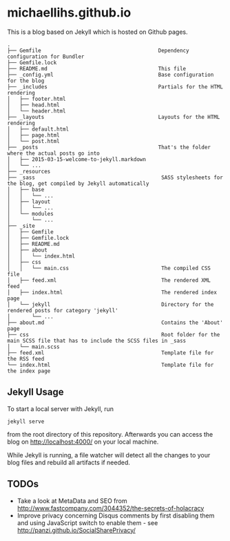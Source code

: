 michaellihs.github.io
=====================

This is a blog based on Jekyll which is hosted on Github pages.

````
.
├── Gemfile                                      Dependency configuration for Bundler
├── Gemfile.lock
├── README.md                                    This file
├── _config.yml                                  Base configuration for the blog
├── _includes                                    Partials for the HTML rendering
│   ├── footer.html
│   ├── head.html
│   └── header.html
├── _layouts                                     Layouts for the HTML rendering
│   ├── default.html
│   ├── page.html
│   └── post.html
├── _posts                                       That's the folder where the actual posts go into
│   ├── 2015-03-15-welcome-to-jekyll.markdown
│   └── ...
├── _resources
├── _sass                                         SASS stylesheets for the blog, get compiled by Jekyll automatically
│   ├── base
│   │   └── ...
│   ├── layout
│   │   └── ...
│   └── modules
│       └── ...
├── _site
│   ├── Gemfile
│   ├── Gemfile.lock
│   ├── README.md
│   ├── about
│   │   └── index.html
│   ├── css
│   │   └── main.css                              The compiled CSS file
│   ├── feed.xml                                  The rendered XML feed
│   ├── index.html                                The rendered index page
│   └── jekyll                                    Directory for the rendered posts for category 'jekyll'
│       └── ...
├── about.md                                      Contains the 'About' page
├── css                                           Root folder for the main SCSS file that has to include the SCSS files in _sass
│   └── main.scss
├── feed.xml                                      Template file for the RSS feed
└── index.html                                    Template file for the index page
````


Jekyll Usage
------------

To start a local server with Jekyll, run

    jekyll serve

from the root directory of this repository. Afterwards you can access the blog on [http://localhost:4000/](http://localhost:4000/) on your local machine.

While Jekyll is running, a file watcher will detect all the changes to your blog files and rebuild all artifacts if needed.


TODOs
-----

* Take a look at MetaData and SEO from http://www.fastcompany.com/3044352/the-secrets-of-holacracy
* Improve privacy concerning Disqus comments by first disabling them and using JavaScript switch to enable them - see http://panzi.github.io/SocialSharePrivacy/
